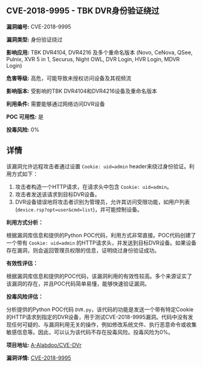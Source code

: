 ## CVE-2018-9995 - TBK DVR身份验证绕过

**漏洞编号:** CVE-2018-9995

**漏洞类型:** 身份验证绕过

**影响应用:** TBK DVR4104, DVR4216 及多个重命名版本 (Novo, CeNova, QSee, Pulnix, XVR 5 in 1, Securus, Night OWL, DVR Login, HVR Login, MDVR Login)

**危害等级:** 高危，可能导致未授权访问设备及其视频流

**影响版本:** 受影响的TBK DVR4104和DVR4216设备及重命名版本

**利用条件:** 需要能够通过网络访问DVR设备

**POC 可用性:** 是

**投毒风险:** 0%

## 详情

该漏洞允许远程攻击者通过设置 `Cookie: uid=admin` header来绕过身份验证。利用方式如下：

1.  攻击者构造一个HTTP请求，在请求头中包含 `Cookie: uid=admin`。
2.  攻击者发送该请求到目标DVR设备。
3.  DVR设备错误地将攻击者识别为管理员，允许其访问受限功能，如用户列表 (`device.rsp?opt=user&cmd=list`)，并可能控制设备。

**利用方式分析：**

根据漏洞库信息和提供的Python POC代码，利用方式非常直接。POC代码创建了一个带有 `Cookie: uid=admin` 的HTTP请求头，并发送到目标DVR设备。如果设备存在漏洞，则会返回管理员权限的信息，证明绕过身份验证成功。

**有效性评估：**

根据漏洞库信息和提供的POC代码，该漏洞利用的有效性较高。多个来源证实了该漏洞的存在，并且POC代码简单易懂，能够快速验证漏洞。

**投毒风险评估：**

分析提供的Python POC代码 `DVR.py`，该代码的功能是发送一个带有特定Cookie的HTTP请求到指定的DVR设备，用于测试CVE-2018-9995漏洞。代码中没有发现任何可疑的、与漏洞利用无关的操作，例如修改系统文件、执行恶意命令或收集敏感信息等。因此，可以认为该代码不存在投毒风险。投毒风险为0%。

**项目地址:** [A-Alabdoo/CVE-DVr](https://github.com/A-Alabdoo/CVE-DVr)

**漏洞详情:** [CVE-2018-9995](https://nvd.nist.gov/vuln/detail/CVE-2018-9995)